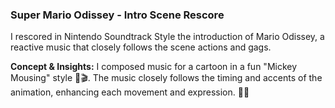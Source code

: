 ### Super Mario Odissey - Intro Scene Rescore

I rescored in Nintendo Soundtrack Style the introduction of Mario Odissey, a reactive music that closely follows the scene actions and gags. 

**Concept & Insights:**
I composed music for a cartoon in a fun "Mickey Mousing" style 🎵🎬. The music closely follows the timing and accents of the animation, enhancing each movement and expression. 👀🎶
